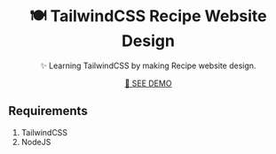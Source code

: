 <div align="center">
  <h1>🍽 TailwindCSS Recipe Website Design</h1>
  <p>✨ Learning TailwindCSS by making Recipe website design.</p>
  <p><a href="https://absphreak.github.io/tailwind-recipe-design/public/" target="_blank">🚀 SEE DEMO</a></p>
</div>

## Requirements

1. TailwindCSS
2. NodeJS
